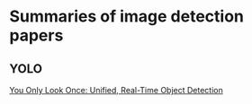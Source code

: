 # Summaries of image detection papers

## YOLO
[You Only Look Once: Unified, Real-Time Object Detection](https://arxiv.org/pdf/1506.02640.pdf)

